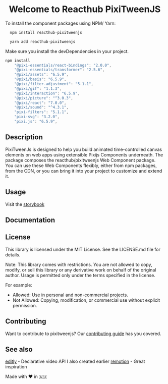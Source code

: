 <h1 align="center">
  Welcome to Reacthub PixiTweenJS
</h1>

To install the component packages using NPM/ Yarn:

```js
  npm install reacthub-pixitweenjs
```

```js
  yarn add reacthub-pixitweenjs
```

Make sure you install the devDependencies in your project.

```js
npm install
    "@pixi-essentials/react-bindings": "2.0.0",
    "@pixi-essentials/transformer": "2.5.6",
    "@pixi/assets": "6.5.9",
    "@pixi/basis": "6.5.9",
    "@pixi/filter-adjustment": "5.1.1",
    "@pixi/gif": "1.1.3",
    "@pixi/interaction": "6.5.9",
    "@pixi/picture": "^3.0.3",
    "@pixi/react": "7.0.0",
    "@pixi/sound": "^4.3.1",
    "pixi-filters": "5.1.1",
    "pixi-svg": "3.2.0",
    "pixi.js": "6.5.9",
```

## Description

PixiTweenJs is designed to help you build animated time-controlled canvas elements on web apps using extensible Pixijs Components underneath. The package composes the reacthub/pixitweenjs Web Component package. You can use these Web Components flexibly, either from npm packages, from the CDN, or you can bring it into your project to customize and extend it.

## Usage

Visit the [storybook](https://64b9d71094fa7aed0c7291cf-bpnkkrlkgw.chromatic.com)

## Documentation

## License

This library is licensed under the MIT License. See the LICENSE.md file for details.

Note: This library comes with restrictions. You are not allowed to copy, modify, or sell this library or any derivative work on behalf of the original author. Usage is permitted only under the terms specified in the license.

For example:

- Allowed: Use in personal and non-commercial projects.
- Not Allowed: Copying, modification, or commercial use without explicit permission.

## Contributing

Want to contribute to pixitweenjs? Our [contributing guide](Contribution.md) has you covered.

## See also

[editly](https://github.com/mifi/editly) - Declarative video API I also created earlier
[remotion](https://github.com/remotion-dev/remotion) - Great inspiration

Made with ❤️ in 🇦🇺
